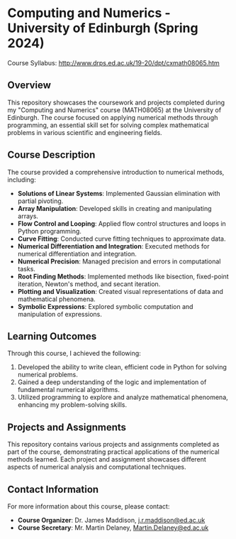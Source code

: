 # Computing and Numerics - University of Edinburgh (Spring 2024)
Course Syllabus: http://www.drps.ed.ac.uk/19-20/dpt/cxmath08065.htm

## Overview

This repository showcases the coursework and projects completed during my "Computing and Numerics" course (MATH08065) at the University of Edinburgh. The course focused on applying numerical methods through programming, an essential skill set for solving complex mathematical problems in various scientific and engineering fields.

## Course Description

The course provided a comprehensive introduction to numerical methods, including:

- **Solutions of Linear Systems**: Implemented Gaussian elimination with partial pivoting.
- **Array Manipulation**: Developed skills in creating and manipulating arrays.
- **Flow Control and Looping**: Applied flow control structures and loops in Python programming.
- **Curve Fitting**: Conducted curve fitting techniques to approximate data.
- **Numerical Differentiation and Integration**: Executed methods for numerical differentiation and integration.
- **Numerical Precision**: Managed precision and errors in computational tasks.
- **Root Finding Methods**: Implemented methods like bisection, fixed-point iteration, Newton's method, and secant iteration.
- **Plotting and Visualization**: Created visual representations of data and mathematical phenomena.
- **Symbolic Expressions**: Explored symbolic computation and manipulation of expressions.

## Learning Outcomes

Through this course, I achieved the following:

1. Developed the ability to write clean, efficient code in Python for solving numerical problems.
2. Gained a deep understanding of the logic and implementation of fundamental numerical algorithms.
3. Utilized programming to explore and analyze mathematical phenomena, enhancing my problem-solving skills.

## Projects and Assignments

This repository contains various projects and assignments completed as part of the course, demonstrating practical applications of the numerical methods learned. Each project and assignment showcases different aspects of numerical analysis and computational techniques.

## Contact Information

For more information about this course, please contact:

- **Course Organizer**: Dr. James Maddison, [j.r.maddison@ed.ac.uk](mailto:j.r.maddison@ed.ac.uk)
- **Course Secretary**: Mr. Martin Delaney, [Martin.Delaney@ed.ac.uk](mailto:Martin.Delaney@ed.ac.uk)
